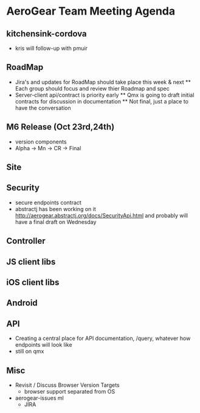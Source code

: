 AeroGear Team Meeting Agenda
============================


kitchensink-cordova
-------------------
* kris will follow-up with pmuir

RoadMap
-------

* Jira's and updates for RoadMap should take place this week & next
** Each group should focus and review thier Roadmap and spec
* Server-client api/contract is priority early
** Qmx is going to draft initial contracts for discussion in documentation
** Not final, just a place to have the conversation

M6 Release (Oct 23rd,24th)
----------
- version components
 - Alpha -> Mn -> CR -> Final

Site
----

Security
--------
- secure endpoints contract
- abstractj has been working on it http://aerogear.abstractj.org/docs/SecurityApi.html and probably will have a final draft on Wednesday

Controller
----------


JS client libs
--------------

iOS client libs
---------------

Android
-------


API
---
- Creating a central place for API documentation, /query, whatever how endpoints will look like
- still on qmx

Misc
----
* Revisit / Discuss Browser Version Targets
  * browser support separated from OS
* aerogear-issues ml
  * JIRA
  